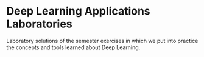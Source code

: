 # Deep Learning Applications Laboratories
Laboratory solutions of the semester exercises in which we put into practice the concepts and tools learned about Deep Learning.
